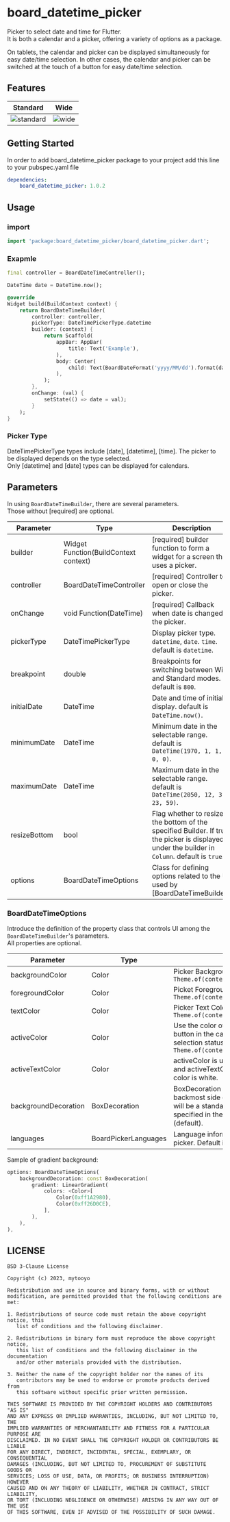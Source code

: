 # board_datetime_picker

Picker to select date and time for Flutter.  
It is both a calendar and a picker, offering a variety of options as a package.  

On tablets, the calendar and picker can be displayed simultaneously for easy date/time selection. In other cases, the calendar and picker can be switched at the touch of a button for easy date/time selection.  

## Features

|Standard|Wide|
|---|---|
|![standard](https://raw.githubusercontent.com/mytooyo/board_datetime_picker/main/example/board_datetime_picker_standard.gif)|![wide](https://raw.githubusercontent.com/mytooyo/board_datetime_picker/main/example/board_datetime_picker_wide.gif)|
## Getting Started 
In order to add board_datetime_picker package to your project add this line to your pubspec.yaml file

```yaml
dependencies:
    board_datetime_picker: 1.0.2
```

## Usage

### import
```dart
import 'package:board_datetime_picker/board_datetime_picker.dart';
```

### Exapmle
```dart
final controller = BoardDateTimeController();

DateTime date = DateTime.now();

@override
Widget build(BuildContext context) {
    return BoardDateTimeBuilder(
        controller: controller,
        pickerType: DateTimePickerType.datetime
        builder: (context) {
            return Scaffold(
                appBar: AppBar(
                    title: Text('Example'),
                ),
                body: Center(
                    child: Text(BoardDateFormat('yyyy/MM/dd').format(date))
                ),
            );
        },
        onChange: (val) {
            setState(() => date = val);
        }
    );
}
```

### Picker Type
DateTimePickerType types include [date], [datetime], [time]. The picker to be displayed depends on the type selected.   
Only [datetime] and [date] types can be displayed for calendars.


## Parameters
In using `BoardDateTimeBuilder`, there are several parameters.  
Those without [required] are optional.  

|Parameter|Type|Description|
|---         |---|---|
|builder     |Widget Function(BuildContext context)|[required] builder function to form a widget for a screen that uses a picker.|
|controller  |BoardDateTimeController|[required] Controller to open or close the picker.|
|onChange    |void Function(DateTime)|[required] Callback when date is changed in the picker.|
|pickerType  |DateTimePickerType|Display picker type. `datetime`, `date`. `time`. default is `datetime`.|
|breakpoint  |double|Breakpoints for switching between Wide and Standard modes. default is `800`.|
|initialDate |DateTime|Date and time of initial display. default is `DateTime.now()`.|
|minimumDate |DateTime|Minimum date in the selectable range. default is `DateTime(1970, 1, 1, 0, 0)`.|
|maximumDate |DateTime|Maximum date in the selectable range. default is `DateTime(2050, 12, 31, 23, 59)`.|
|resizeBottom|bool|Flag whether to resize the bottom of the specified Builder. If true, the picker is displayed under the builder in `Column`. default is `true`.|
|options     |BoardDateTimeOptions|Class for defining options related to the UI used by [BoardDateTimeBuilder].|


### BoardDateTimeOptions
Introduce the definition of the property class that controls UI among the `BoardDateTimeBuilder`'s parameters.  
All properties are optional.  

|Parameter|Type|Description|
|---|---|---|
|backgroundColor|Color|Picker Background Color. default is `Theme.of(context).scaffoldBackgroundColor`|
|foregroundColor|Color|Picket Foreground Color. default is `Theme.of(context).cardColor`|
|textColor|Color|Picker Text Color. default is `Theme.of(context).textTheme.bodyLarge?.color`|
|activeColor|Color|Use the color of the currently selected date or button in the calendar as a color to indicate the selection status. default is `Theme.of(context).primaryColor`|
|activeTextColor|Color|activeColor is used as the background color and activeTextColor as the text color. default color is white.|
|backgroundDecoration|BoxDecoration|BoxDecoration of the widget displayed on the backmost side of the picker. If not specified, it will be a standard BoxDecoration with the color specified in the normal backgroundColor (default).|
|languages|BoardPickerLanguages|Language information for text displayed in the picker. Default is `en`|

Sample of gradient background: 
```dart
options: BoardDateTimeOptions(
    backgroundDecoration: const BoxDecoration(
        gradient: LinearGradient(
            colors: <Color>[
                Color(0xff1A2980),
                Color(0xff26D0CE),
            ],
        ),
    ),
),
```

## LICENSE

```
BSD 3-Clause License

Copyright (c) 2023, mytooyo

Redistribution and use in source and binary forms, with or without
modification, are permitted provided that the following conditions are met:

1. Redistributions of source code must retain the above copyright notice, this
   list of conditions and the following disclaimer.

2. Redistributions in binary form must reproduce the above copyright notice,
   this list of conditions and the following disclaimer in the documentation
   and/or other materials provided with the distribution.

3. Neither the name of the copyright holder nor the names of its
   contributors may be used to endorse or promote products derived from
   this software without specific prior written permission.

THIS SOFTWARE IS PROVIDED BY THE COPYRIGHT HOLDERS AND CONTRIBUTORS "AS IS"
AND ANY EXPRESS OR IMPLIED WARRANTIES, INCLUDING, BUT NOT LIMITED TO, THE
IMPLIED WARRANTIES OF MERCHANTABILITY AND FITNESS FOR A PARTICULAR PURPOSE ARE
DISCLAIMED. IN NO EVENT SHALL THE COPYRIGHT HOLDER OR CONTRIBUTORS BE LIABLE
FOR ANY DIRECT, INDIRECT, INCIDENTAL, SPECIAL, EXEMPLARY, OR CONSEQUENTIAL
DAMAGES (INCLUDING, BUT NOT LIMITED TO, PROCUREMENT OF SUBSTITUTE GOODS OR
SERVICES; LOSS OF USE, DATA, OR PROFITS; OR BUSINESS INTERRUPTION) HOWEVER
CAUSED AND ON ANY THEORY OF LIABILITY, WHETHER IN CONTRACT, STRICT LIABILITY,
OR TORT (INCLUDING NEGLIGENCE OR OTHERWISE) ARISING IN ANY WAY OUT OF THE USE
OF THIS SOFTWARE, EVEN IF ADVISED OF THE POSSIBILITY OF SUCH DAMAGE.
```